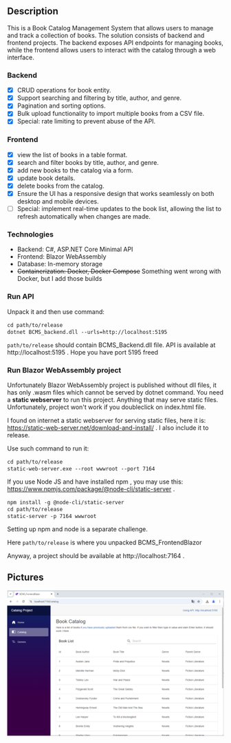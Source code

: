 ## Description

This is a Book Catalog Management System that allows users to manage and track a collection of books. 
The solution consists of backend and frontend projects. The backend exposes API endpoints for managing books, while the frontend allows users to interact with the catalog through a web interface.

### Backend

- [x] CRUD operations for book entity. 
- [x] Support searching and filtering by title, author, and genre. 
- [x] Pagination and sorting options. 
- [x] Bulk upload functionality to import multiple books from a CSV file.
- [x] Special: rate limiting to prevent abuse of the API.

### Frontend 
- [x] view the list of books in a table format. 
- [x] search and filter books by title, author, and genre.
- [x] add new books to the catalog via a form. 
- [x] update book details. 
- [x] delete books from the catalog. 
- [x] Ensure the UI has a responsive design that works seamlessly on both desktop and mobile devices.
- [ ] Special: implement real-time updates to the book list, allowing the list to refresh automatically when changes are made. 

### Technologies
- Backend: C#, ASP.NET Core Minimal API
- Frontend: Blazor WebAssembly
- Database: In-memory storage
- ~~Containerization: Docker, Docker Compose~~ Something went wrong with Docker, but I add those builds

### Run API

Unpack it and then use command:

```
cd path/to/release
dotnet BCMS_backend.dll --urls=http://localhost:5195
```

`path/to/release` should contain BCMS_Backend.dll file. API is available at http://localhost:5195 . Hope you have port 5195 freed

### Run Blazor WebAssembly project

Unfortunately Blazor WebAssembly project is published without dll files, it has only .wasm files which cannot be served by dotnet command. You need a **static webserver** to run this project. Anything that may serve static files. Unfortunately, project won't work if you doubleclick on index.html file. 

I found on internet a static webserver for serving static files, here it is: https://static-web-server.net/download-and-install/ .
I also include it to release.

Use such command to run it:

```
cd path/to/release
static-web-server.exe --root wwwroot --port 7164
```

If you use Node JS  and have installed npm , you may use this: https://www.npmjs.com/package/@node-cli/static-server . 

```
npm install -g @node-cli/static-server
cd path/to/release
static-server -p 7164 wwwroot
```

Setting up npm and node is a separate challenge.

Here `path/to/release` is where you unpacked BCMS_FrontendBlazor

Anyway, a project should be available at http://localhost:7164 .

## Pictures

![screenshot](screenshot.PNG?raw=true "screenshot")
